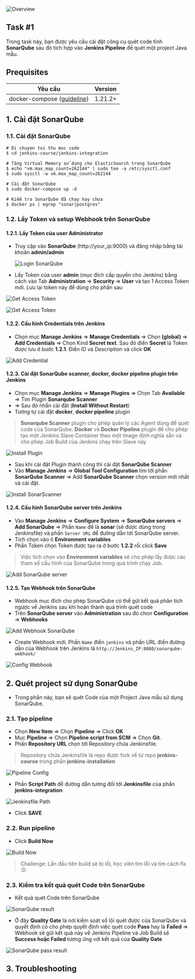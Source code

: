![Overview](https://github.com/hoabka/jenkins-course/blob/master/jenkins-integration/images/overview.png)  
  
## Task #1
Trong task này, bạn được yêu cầu cài đặt công cụ quét code tĩnh **SonarQube** sau đó tích hợp vào **Jenkins Pipeline** để quét một project Java mẫu.
## Prequisites  
| Yêu cầu |  Version|  
|--|--|  
| docker-compose ([guideline](https://docs.docker.com/compose/install/#alternative-install-options)) | 1.21.2+ |  

## 1. Cài đặt SonarQube
### 1.1.  Cài đặt SonarQube
```console
# Di chuyen toi thu muc code
$ cd jenkins-course/jenkins-integration

# Tăng Virtual Memory sử dụng cho ElasticSearch trong SonarQube 
$ echo "vm.max_map_count=262144" | sudo tee -a /etc/sysctl.conf
$ sudo sysctl -w vm.max_map_count=262144 

# Cài đặt SonarQube
$ sudo docker-compose up -d

# Kiểm tra SonarQube đã chạy hay chưa
$ docker ps | egrep "sonar|postgres" 
``` 
### 1.2.  Lấy Token và setup Webhook trên SonarQube
#### 1.2.1. Lấy Token của user Administrator
- Truy cập vào **SonarQube** (http://your_ip:9000) và đăng nhập bằng tài khoản **admin/admin**

  ![Login SonarQube](https://github.com/hoabka/jenkins-course/blob/master/jenkins-integration/images/loginSonarQube.JPG)  
  
- Lấy Token của user **admin** (mục đích cấp quyền cho Jenkins) bằng cách vào Tab **Administration** => **Security** => **User**  và tạo 1 Access Token mới. Lưu lại token này để dùng cho phần sau

![Get Access Token](https://github.com/hoabka/jenkins-course/blob/master/jenkins-integration/images/createToken_1.JPG)

![Get Access Token](https://github.com/hoabka/jenkins-course/blob/master/jenkins-integration/images/createToken_2.JPG)

#### 1.2.2. Cấu hình Credentials trên Jenkins  
- Chọn mục **Manage Jenkins** => **Manage Credentials** => Chọn **(global)** => **Add Credentials** => Chọn Kind **Secret text**. Sau đó điền **Secret** là Token được lưu ở bước **1.2.1**. Điền ID và Description và click **OK**

![Add Credential](https://github.com/hoabka/jenkins-course/blob/master/jenkins-integration/images/addCredentialSonar.JPG)

#### 1.2.3. Cài đặt SonarQube scanner, docker, docker pipeline plugin trên Jenkins
- Chọn mục **Manage Jenkins** => **Manage Plugins** => Chọn Tab **Available** => Tìm Plugin **Sonarqube Scanner** 
- => Sau đó nhấn cài đặt (**Install Without Restart**)
- Tương tự cài đặt **docker**, **docker pipeline** plugin

> **Sonarqube Scanner** plugin cho phép quản lý các Agent dùng để quét code của SonarQube.
> **Docker** và **Docker Pipeline** plugin để cho phép tạo một Jenkins Slave Container theo một Image định nghĩa sẵn và cho phép Job Build của Jenkins chạy trên Slave này

![Install Plugin](https://github.com/hoabka/jenkins-course/blob/master/jenkins-integration/images/pluginSonarQube.JPG)

- Sau khi cài đặt Plugin thành công thì cài đặt **SonarQube Scanner**
- Vào  **Manage Jenkins** => **Global Tool Configuration**  tìm tới phần **SonarQube Scanner** => Add **SonarQube Scanner** chọn version mới nhất và cài đặt.

![Install SonarScanner](https://github.com/hoabka/jenkins-course/blob/master/jenkins-integration/images/installSonarQube.JPG)

#### 1.2.4. Cấu hình SonarQube server trên Jenkins
- Vào **Manage Jenkins**  => **Configure System** => **SonarQube servers** => **Add SonarQube** => Phần `Name` để là **sonar** (sẽ được dùng trong Jenkinsfile) và phần `Server URL` để đường dẫn tới SonarQube server.
- Tích chọn vào ô **Environment variables**
- Phần Token chọn Token được tạo ra ở bước **1.2.2** rồi click **Save**

> Việc tích chọn vào **Environment variables** sẽ cho phép lấy được các tham số cấu hình của SonarQube trong quá trình chạy Job.

![Add SonarQube server](https://github.com/hoabka/jenkins-course/blob/master/jenkins-integration/images/addSonarQubeServer.JPG)

#### 1.2.5. Tạo Webhook trên SonarQube
- Webhook mục đích cho phép SonarQube có thể gửi kết quả phân tích ngược về Jenkins sau khi hoàn thành quá trình quét code
- Trên **SonarQube server** vào **Administration** sau đó chon **Configuration** => **Webhooks** 

![Add Webhook SonarQube](https://github.com/hoabka/jenkins-course/blob/master/jenkins-integration/images/addWebhookSonar.JPG)

- Create Webhook mới. Phần `Name` điền `jenkins` và phần URL điền đường dẫn của Webhook trên Jenkins là `http://Jenkins_IP:8080/sonarqube-webhook/` 

![Config Webhook](https://github.com/hoabka/jenkins-course/blob/master/jenkins-integration/images/configWebhook.JPG)

## 2. Quét project sử dụng SonarQube
- Trong phần này, bạn sẽ quét Code của một Project Java mẫu sử dụng SonarQube.
### 2.1. Tạo pipeline
- Chọn **New Item** => Chọn **Pipeline** => Click **OK**
- Mục **Pipeline** => Chọn **Pipeline script from SCM** => Chọn **Git**.
- Phần **Repository URL** chọn tới Repository chứa Jenkinsfile.

> Repository chứa Jenkinsfile là repo được fork về từ repo **jenkins-course** trong phần **jenkins-installation**

 
![Pipeline Config](https://github.com/hoabka/jenkins-course/blob/master/jenkins-pipeline/images/pipelineConf.JPG)

- Phần **Script Path** để đường dẫn tương đối tới **Jenkinsfile** của phần **jenkins-integration**

![Jenkinsfile Path](https://github.com/hoabka/jenkins-course/blob/master/jenkins-integration/images/jenkinsfilePath.JPG)

- Click **SAVE**
### 2.2.  Run pipeline
- Click **Build Now**

![Build Now](https://github.com/hoabka/jenkins-course/blob/master/jenkins-pipeline/images/buildNow.JPG)

> Challenge: Lần đầu tiên build sẽ bị lỗi, học viên tìm lỗi và tìm cách fix :D

### 2.3. Kiểm tra kết quả quét Code trên SonarQube
- Kết quả quét Code trên SonarQube

![SonarQube result](https://github.com/hoabka/jenkins-course/blob/master/jenkins-integration/images/sonarResult.JPG)

- Ở đây **Quality Gate** là nơi kiểm soát số lội quét được của SonarQube và quyết định có cho phép quyết định việc quét code **Pass** hay là **Failed** => Webhook sẽ gửi kết quả này về Jenkins Pipeline và Job Build sẽ **Success hoặc Failed** tương ứng với kết quả của **Quality Gate**

![SonarQube pass result](https://github.com/hoabka/jenkins-course/blob/master/jenkins-integration/images/passResult.JPG)

## 3. Troubleshooting
